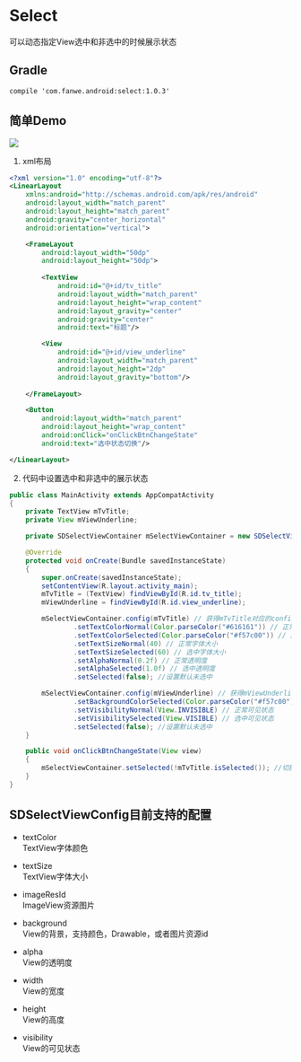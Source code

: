 # Select
可以动态指定View选中和非选中的时候展示状态

## Gradle
`compile 'com.fanwe.android:select:1.0.3'`

## 简单Demo
![](http://thumbsnap.com/i/Usz4FkxC.gif?0825)<br>

1. xml布局
```xml
<?xml version="1.0" encoding="utf-8"?>
<LinearLayout
    xmlns:android="http://schemas.android.com/apk/res/android"
    android:layout_width="match_parent"
    android:layout_height="match_parent"
    android:gravity="center_horizontal"
    android:orientation="vertical">

    <FrameLayout
        android:layout_width="50dp"
        android:layout_height="50dp">
        
        <TextView
            android:id="@+id/tv_title"
            android:layout_width="match_parent"
            android:layout_height="wrap_content"
            android:layout_gravity="center"
            android:gravity="center"
            android:text="标题"/>

        <View
            android:id="@+id/view_underline"
            android:layout_width="match_parent"
            android:layout_height="2dp"
            android:layout_gravity="bottom"/>
            
    </FrameLayout>

    <Button
        android:layout_width="match_parent"
        android:layout_height="wrap_content"
        android:onClick="onClickBtnChangeState"
        android:text="选中状态切换"/>

</LinearLayout>
```
2. 代码中设置选中和非选中的展示状态
```java
public class MainActivity extends AppCompatActivity
{
    private TextView mTvTitle;
    private View mViewUnderline;

    private SDSelectViewContainer mSelectViewContainer = new SDSelectViewContainer();

    @Override
    protected void onCreate(Bundle savedInstanceState)
    {
        super.onCreate(savedInstanceState);
        setContentView(R.layout.activity_main);
        mTvTitle = (TextView) findViewById(R.id.tv_title);
        mViewUnderline = findViewById(R.id.view_underline);

        mSelectViewContainer.config(mTvTitle) // 获得mTvTitle对应的config
                .setTextColorNormal(Color.parseColor("#616161")) // 正常字体颜色
                .setTextColorSelected(Color.parseColor("#f57c00")) // 选中字体颜色
                .setTextSizeNormal(40) // 正常字体大小
                .setTextSizeSelected(60) // 选中字体大小
                .setAlphaNormal(0.2f) // 正常透明度
                .setAlphaSelected(1.0f) // 选中透明度
                .setSelected(false); //设置默认未选中

        mSelectViewContainer.config(mViewUnderline) // 获得mViewUnderline对应的config
                .setBackgroundColorSelected(Color.parseColor("#f57c00")) // 选中背景颜色
                .setVisibilityNormal(View.INVISIBLE) // 正常可见状态
                .setVisibilitySelected(View.VISIBLE) // 选中可见状态
                .setSelected(false); //设置默认未选中
    }

    public void onClickBtnChangeState(View view)
    {
        mSelectViewContainer.setSelected(!mTvTitle.isSelected()); //切换容器中所有View的选中状态
    }
}
```
## SDSelectViewConfig目前支持的配置
* textColor       
TextView字体颜色

* textSize        
TextView字体大小

* imageResId      
ImageView资源图片

* background      
View的背景，支持颜色，Drawable，或者图片资源id

* alpha           
View的透明度

* width           
View的宽度

* height          
View的高度

* visibility      
View的可见状态
